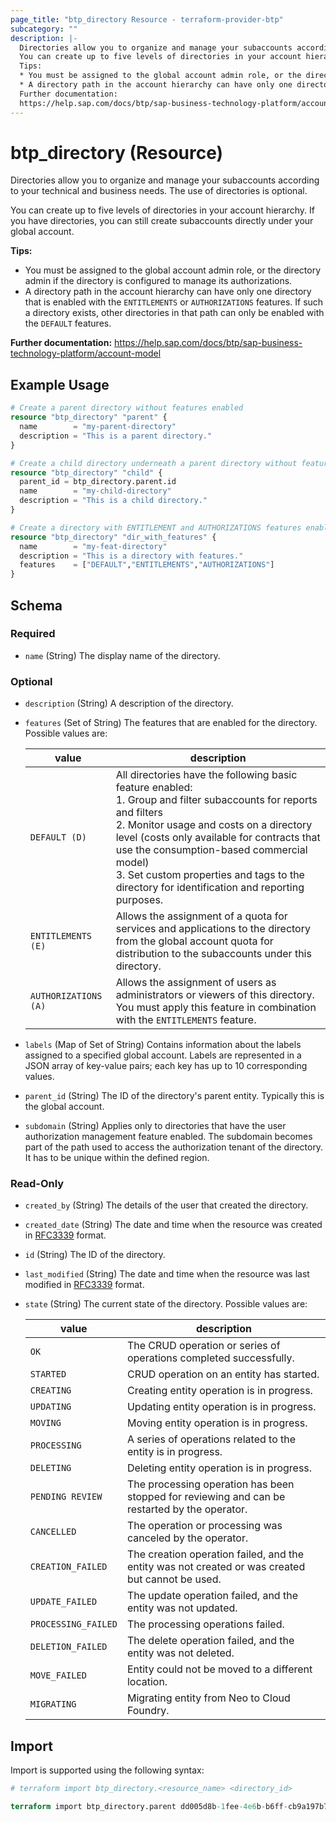 ```yaml
---
page_title: "btp_directory Resource - terraform-provider-btp"
subcategory: ""
description: |-
  Directories allow you to organize and manage your subaccounts according to your technical and business needs. The use of directories is optional.
  You can create up to five levels of directories in your account hierarchy. If you have directories, you can still create subaccounts directly under your global account.
  Tips:
  * You must be assigned to the global account admin role, or the directory admin if the directory is configured to manage its authorizations.
  * A directory path in the account hierarchy can have only one directory that is enabled with the ENTITLEMENTS or AUTHORIZATIONS features. If such a directory exists, other directories in that path can only be enabled with the DEFAULT features.
  Further documentation:
  https://help.sap.com/docs/btp/sap-business-technology-platform/account-model
---
```


# btp_directory (Resource)

Directories allow you to organize and manage your subaccounts according to your technical and business needs. The use of directories is optional.

You can create up to five levels of directories in your account hierarchy. If you have directories, you can still create subaccounts directly under your global account.

__Tips:__
* You must be assigned to the global account admin role, or the directory admin if the directory is configured to manage its authorizations.
* A directory path in the account hierarchy can have only one directory that is enabled with the `ENTITLEMENTS` or `AUTHORIZATIONS` features. If such a directory exists, other directories in that path can only be enabled with the `DEFAULT` features.

__Further documentation:__
<https://help.sap.com/docs/btp/sap-business-technology-platform/account-model>

## Example Usage

```terraform
# Create a parent directory without features enabled
resource "btp_directory" "parent" {
  name        = "my-parent-directory"
  description = "This is a parent directory."
}

# Create a child directory underneath a parent directory without features enabled
resource "btp_directory" "child" {
  parent_id = btp_directory.parent.id
  name        = "my-child-directory"
  description = "This is a child directory."
}

# Create a directory with ENTITLEMENT and AUTHORIZATIONS features enabled
resource "btp_directory" "dir_with_features" {
  name        = "my-feat-directory"
  description = "This is a directory with features."
  features    = ["DEFAULT","ENTITLEMENTS","AUTHORIZATIONS"]
}
```

<!-- schema generated by tfplugindocs -->
## Schema

### Required

- `name` (String) The display name of the directory.

### Optional

- `description` (String) A description of the directory.
- `features` (Set of String) The features that are enabled for the directory. Possible values are: 

  | value | description | 
  | --- | --- | 
  | `DEFAULT (D)` | All directories have the following basic feature enabled:<br> 1. Group and filter subaccounts for reports and filters <br> 2. Monitor usage and costs on a directory level (costs only available for contracts that use the consumption-based commercial model)<br> 3. Set custom properties and tags to the directory for identification and reporting purposes. | 
  | `ENTITLEMENTS (E)` | Allows the assignment of a quota for services and applications to the directory from the global account quota for distribution to the subaccounts under this directory. | 
  | `AUTHORIZATIONS (A)` | Allows the assignment of users as administrators or viewers of this directory. You must apply this feature in combination with the `ENTITLEMENTS` feature. |
- `labels` (Map of Set of String) Contains information about the labels assigned to a specified global account. Labels are represented in a JSON array of key-value pairs; each key has up to 10 corresponding values.
- `parent_id` (String) The ID of the directory's parent entity. Typically this is the global account.
- `subdomain` (String) Applies only to directories that have the user authorization management feature enabled. The subdomain becomes part of the path used to access the authorization tenant of the directory. It has to be unique within the defined region.

### Read-Only

- `created_by` (String) The details of the user that created the directory.
- `created_date` (String) The date and time when the resource was created in [RFC3339](https://www.ietf.org/rfc/rfc3339.txt) format.
- `id` (String) The ID of the directory.
- `last_modified` (String) The date and time when the resource was last modified in [RFC3339](https://www.ietf.org/rfc/rfc3339.txt) format.
- `state` (String) The current state of the directory. Possible values are: 

  | value | description | 
  | --- | --- | 
  | `OK` | The CRUD operation or series of operations completed successfully. | 
  | `STARTED` | CRUD operation on an entity has started. | 
  | `CREATING` | Creating entity operation is in progress. | 
  | `UPDATING` | Updating entity operation is in progress. | 
  | `MOVING` | Moving entity operation is in progress. | 
  | `PROCESSING` | A series of operations related to the entity is in progress. | 
  | `DELETING` | Deleting entity operation is in progress. | 
  | `PENDING REVIEW` | The processing operation has been stopped for reviewing and can be restarted by the operator. | 
  | `CANCELLED` | The operation or processing was canceled by the operator. | 
  | `CREATION_FAILED` | The creation operation failed, and the entity was not created or was created but cannot be used. | 
  | `UPDATE_FAILED` | The update operation failed, and the entity was not updated. | 
  | `PROCESSING_FAILED` | The processing operations failed. | 
  | `DELETION_FAILED` | The delete operation failed, and the entity was not deleted. | 
  | `MOVE_FAILED` | Entity could not be moved to a different location. | 
  | `MIGRATING` | Migrating entity from Neo to Cloud Foundry. |

## Import

Import is supported using the following syntax:

```terraform
# terraform import btp_directory.<resource_name> <directory_id>

terraform import btp_directory.parent dd005d8b-1fee-4e6b-b6ff-cb9a197b7fe0
```
